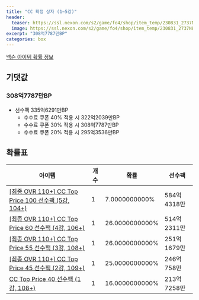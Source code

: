 ```yaml
---
title: "CC 확정 상자 (1~5강)"
header:
  teaser: https://ssl.nexon.com/s2/game/fo4/shop/item_temp/230831_2737NE39PA12/201704187.png
  image: https://ssl.nexon.com/s2/game/fo4/shop/item_temp/230831_2737NE39PA12/201704187.png
excerpt: "308억7787만BP"
categories: box
---
```

[넥슨 아이템 확률 정보](http://iteminfo.nexon.com/probability/fo4?sn=7374)

## 기댓값
### 308억7787만BP
  - 선수팩 335억6291만BP
    - 수수료 쿠폰 40% 적용 시 322억2039만BP
    - 수수료 쿠폰 30% 적용 시 308억7787만BP
    - 수수료 쿠폰 20% 적용 시 295억3536만BP


## 확률표

|아이템|개수|확률|선수팩|
|---|---|---|---|
|[[최종 OVR 110+] CC Top Price 100 선수팩 (5강, 104+)](/player/7340)|1|7.0000000000%|584억4318만|
|[[최종 OVR 110+] CC Top Price 60 선수팩 (4강, 106+)](/player/7341)|1|26.0000000000%|514억2311만|
|[[최종 OVR 110+] CC Top Price 55 선수팩 (3강, 108+)](/player/7342)|1|26.0000000000%|251억1679만|
|[[최종 OVR 110+] CC Top Price 45 선수팩 (2강, 109+)](/player/7343)|1|25.0000000000%|246억758만|
|[CC Top Price 40 선수팩 (1강, 108+)](/player/7344)|1|16.0000000000%|213억7258만|
